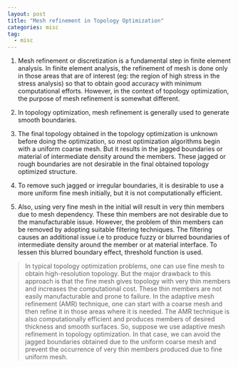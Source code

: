 ```yaml
---
layout: post
title: "Mesh refinement in Topology Optimization"
categories: misc
tag: 
  - misc
---
```


1. Mesh refinement or discretization is a fundamental step in finite element analysis. In finite element analysis, the refinement of mesh is done only in those areas that are of interest (eg: the region of high stress in the stress analysis) so that to obtain good accuracy with minimum computational efforts. However, in the context of topology optimization, the purpose of mesh refinement is somewhat different. 

2. In topology optimization, mesh refinement is generally used to generate smooth boundaries. 

3. The final topology obtained in the topology optimization is unknown before doing the optimization, so most optimization algorithms begin with a uniform coarse mesh. But it results in the jagged boundaries or material of intermediate density around the members. These jagged or rough boundaries are not desirable in the final obtained topology optimized structure. 

4. To remove such jagged or irregular boundaries, it is desirable to use a more uniform fine mesh initially, but it is not computationally efficient. 

5. Also, using very fine mesh in the initial will result in very thin members due to mesh dependency. These thin members are not desirable due to the manufacturable issue. However, the problem of thin members can be removed by adopting suitable filtering techniques. The filtering causes an additional issue i.e to produce fuzzy or blurred boundaries of intermediate density around the member or at material interface. To lessen this blurred boundary effect, threshold function is used.

> In typical topology optimization problems, one can use fine mesh to obtain high-resolution topology. But the major drawback to this approach is that the fine mesh gives topology with very thin members and increases the computational cost. These thin members are not easily manufacturable and prone to failure. In the adaptive mesh refinement (AMR) technique, one can start with a coarse mesh and then refine it in those areas where it is needed. The AMR technique is also computationally efficient and produces members of desired thickness and smooth surfaces. So, suppose we use adaptive mesh refinement in topology optimization. In that case, we can avoid the jagged boundaries obtained due to the uniform coarse mesh and prevent the occurrence of very thin members produced due to fine uniform mesh.
